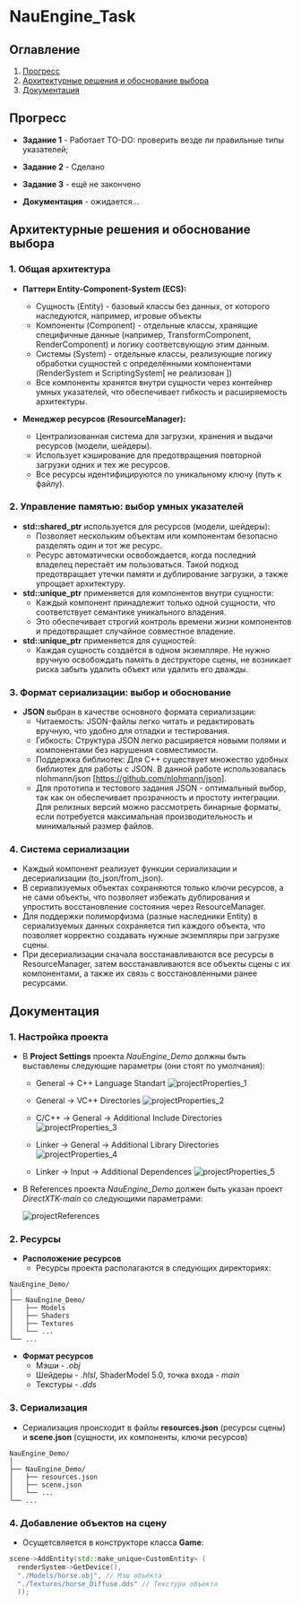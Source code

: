 # NauEngine_Task

## Оглавление
1. [Прогресс](#прогресс)
2. [Архитектурные решения и обоснование выбора](#архитектурные-решения-и-обоснование-выбора)
3. [Документация](#документация)

## Прогресс

* **Задание 1** - Работает
    TO-DO:
        проверить везде ли правильные типы указателей;

* **Задание 2** - Сделано

* **Задание 3** - ещё не закончено

* **Документация** - ожидается...


## Архитектурные решения и обоснование выбора

### 1. Общая архитектура

- **Паттерн Entity-Component-System (ECS):**
  - Сущность (Entity) - базовый классы без данных, от которого наследуются, например, игровые объекты
  - Компоненты (Component) - отдельные классы, хранящие специфичные данные (например, TransformComponent, RenderComponent) и логику соответсвующую этим данным.
  - Системы (System) - отдельные классы, реализующие логику обработки сущностей с определёнными компонентами (RenderSystem и ScriptingSystem[  не реализован  ])
  - Все компоненты хранятся внутри сущности через контейнер умных указателей, что обеспечивает гибкость и расширяемость архитектуры.

- **Менеджер ресурсов (ResourceManager):**
  - Централизованная система для загрузки, хранения и выдачи ресурсов (модели, шейдеры).
  - Использует кэширование для предотвращения повторной загрузки одних и тех же ресурсов.
  - Все ресурсы идентифицируются по уникальному ключу (путь к файлу).

### 2. Управление памятью: выбор умных указателей

- **std::shared_ptr** используется для ресурсов (модели, шейдеры):
  - Позволяет нескольким объектам или компонентам безопасно разделять один и тот же ресурс.
  - Ресурс автоматически освобождается, когда последний владелец перестаёт им пользоваться. Такой подход предотвращает утечки памяти и дублирование загрузки, а также упрощает архитектуру.
- **std::unique_ptr** применяется для компонентов внутри сущности:
  - Каждый компонент принадлежит только одной сущности, что соответствует семантике уникального владения.
  - Это обеспечивает строгий контроль времени жизни компонентов и предотвращает случайное совместное владение.
- **std::unique_ptr** применяется для сущностей:
  - Каждая сущность создаётся в одном экземпляре. Не нужно вручную освобождать память в деструкторе сцены, не возникает риска забыть удалить объект или удалить его дважды.

### 3. Формат сериализации: выбор и обоснование

- **JSON** выбран в качестве основного формата сериализации:
  - Читаемость: JSON-файлы легко читать и редактировать вручную, что удобно для отладки и тестирования.
  - Гибкость: Структура JSON легко расширяется новыми полями и компонентами без нарушения совместимости.
  - Поддержка библиотек: Для C++ существует множество удобных библиотек для работы с JSON. В данной работе использовалась nlohmann/json [https://github.com/nlohmann/json].
  - Для прототипа и тестового задания JSON - оптимальный выбор, так как он обеспечивает прозрачность и простоту интеграции. Для релизных версий можно рассмотреть бинарные форматы, если потребуется максимальная производительность и минимальный размер файлов.

### 4. Система сериализации

- Каждый компонент реализует функции сериализации и десериализации (to_json/from_json).
- В сериализуемых объектах сохраняются только ключи ресурсов, а не сами объекты, что позволяет избежать дублирования и упростить восстановление состояния через ResourceManager.
- Для поддержки полиморфизма (разные наследники Entity) в сериализуемых данных сохраняется тип каждого объекта, что позволяет корректно создавать нужные экземпляры при загрузке сцены.
- При десериализации сначала восстанавливаются все ресурсы в ResourceManager, затем восстанавливаются все объекты сцены с их компонентами, а также их связь с восстановленными ранее ресурсами.

## Документация

### 1. Настройка проекта

- В **Project Settings** проекта *NauEngine_Demo* должны быть выставлены следующие параметры (они стоят по умолчания):

  - General -> C++ Language Standart
  ![projectProperties_1](README_files/projectProperties_1.png)

  - General -> VC++ Directories
  ![projectProperties_2](README_files/projectProperties_2.png)

  - C/C++ -> General -> Additional Include Directories
  ![projectProperties_3](README_files/projectProperties_3.png)

  - Linker -> General -> Additional Library Directories
  ![projectProperties_4](README_files/projectProperties_4.png)

  - Linker -> Input -> Additional Dependences
  ![projectProperties_5](README_files/projectProperties_5.png)

- В References проекта *NauEngine_Demo* должен быть указан проект *DirectXTK-main* со следующими параметрами:

  ![projectReferences](README_files/projectReferences.png)

### 2. Ресурсы

- **Расположение ресурсов**
  - Ресурсы проекта располагаются в следующих директориях:

```
NauEngine_Demo/
│
├── NauEngine_Demo/
│   ├── Models
│   ├── Shaders
│   ├── Textures
│   └── ...
└── ...
```

- **Формат ресурсов**
  - Мэши - *.obj*
  - Шейдеры - *.hlsl*, ShaderModel 5.0, точка входа - *main*
  - Текстуры - *.dds*

### 3. Сериализация

- Сериализация происходит в файлы **resources.json** (ресурсы сцены) и **scene.json** (сущности, их компоненты, ключи ресурсов)

```
NauEngine_Demo/
│
├── NauEngine_Demo/
│   ├── resources.json
│   ├── scene.json
│   └── ...
└── ...
```

### 4. Добавление объектов на сцену

- Осущетсвляется в конструкторе класса **Game**:

```cpp
scene->AddEntity(std::make_unique<CustomEntity> (
  renderSystem->GetDevice(),
  "./Models/horse.obj", // Мэш объекта
  "./Textures/horse_Diffuse.dds" // Текстура объекта
  ));
```